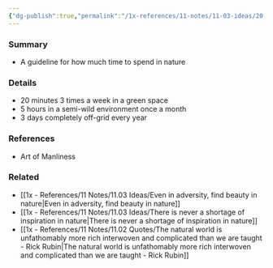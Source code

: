 ```yaml
---
{"dg-publish":true,"permalink":"/1x-references/11-notes/11-03-ideas/20-5-3-rule-for-spending-enough-time-in-nature/","title":"20-5-3 rule for spending enough time in nature","created":"2024-03-20T22:00:21.661+03:00","updated":"2024-03-20T22:05:17.731+03:00"}
---
```


### Summary
- A guideline for how much time to spend in nature

### Details
- 20 minutes 3 times a week in a green space
- 5 hours in a semi-wild environment once a month
- 3 days completely off-grid every year

### References
- Art of Manliness

### Related
- [[1x - References/11 Notes/11.03 Ideas/Even in adversity, find beauty in nature\|Even in adversity, find beauty in nature]]
- [[1x - References/11 Notes/11.03 Ideas/There is never a shortage of inspiration in nature\|There is never a shortage of inspiration in nature]]
- [[1x - References/11 Notes/11.02 Quotes/The natural world is unfathomably more rich interwoven and complicated than we are taught - Rick Rubin\|The natural world is unfathomably more rich interwoven and complicated than we are taught - Rick Rubin]]

